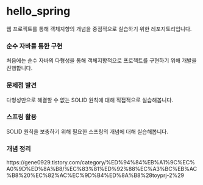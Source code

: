 # hello_spring
웹 프로젝트를 통해 객체지향의 개념을 중점적으로 실습하기 위한 레포지토리입니다.

<h3>순수 자바를 통한 구현</h3>
<p>처음에는 순수 자바의 다형성을 통해 객체지향적으로 프로젝트를 구현하기 위해 개발을 진행합니다.</p>

<h3>문제점 발견</h3>
<p>다형성만으로 해결할 수 없는 SOLID 원칙에 대해 직접적으로 실습해봅니다.</p>

<h3>스프링 활용</h3>
<p>SOLID 원칙을 보충하기 위해 필요한 스프링의 개념에 대해 실습해봅니다.</p>

<h3>개념 정리</h3>
https://gene0929.tistory.com/category/%ED%94%84%EB%A1%9C%EC%A0%9D%ED%8A%B8/%EC%83%81%ED%92%88%EC%A3%BC%EB%AC%B8%20%EC%82%AC%EC%9D%B4%ED%8A%B8%28toyprj-2%29
